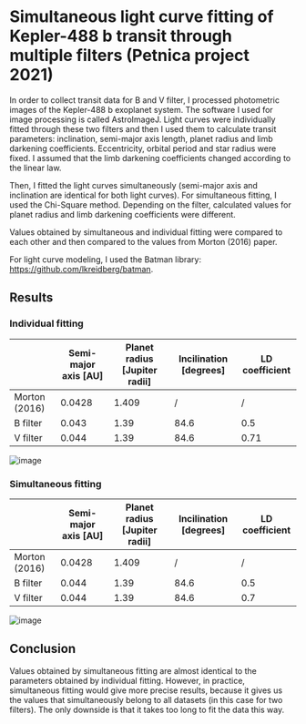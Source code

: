 # Simultaneous light curve fitting of Kepler-488 b transit through multiple filters (Petnica project 2021)

In order to collect transit data for B and V filter, I processed photometric images of the Kepler-488 b exoplanet system. The software I used for image processing is called AstroImageJ. 
Light curves were individually fitted through these two filters and then I used them to calculate transit parameters: inclination, semi-major axis length, planet radius and limb darkening coefficients. Eccentricity, orbital period and star radius were fixed. I assumed that the limb darkening coefficients changed according to the linear law.

Then, I fitted the light curves simultaneously (semi-major axis and inclination are identical for both light curves). For simultaneous fitting, I used the Chi-Square method. Depending on the filter, calculated values for planet radius and limb darkening coefficients were different.

Values obtained by simultaneous and individual fitting were compared to each other and then compared to the values from Morton (2016) paper.

For light curve modeling, I used the Batman library: https://github.com/lkreidberg/batman.

## Results


### Individual fitting

|               | Semi-major axis [AU] | Planet radius [Jupiter radii] | Incilination [degrees] | LD coefficient |
| ------------- | -------------------- | ----------------------------- | ---------------------- | -------------- |
| Morton (2016) |     0.0428           |        1.409                  |      /                 |        /       |
|    B filter   |     0.043            |        1.39                   |      84.6              |  0.5           |
|    V filter   |    0.044             |        1.39                   |      84.6              |  0.71          |

![image](https://github.com/natasarad02/kepler-488b/assets/45151070/db24de80-7b2c-442f-91a8-18bb1efc3ee6)



### Simultaneous fitting

|               | Semi-major axis [AU] | Planet radius [Jupiter radii] | Incilination [degrees] | LD coefficient |
| ------------- | -------------------- | ----------------------------- | ---------------------- | -------------- |
| Morton (2016) |     0.0428           |        1.409                  |      /                 |        /       |
|    B filter   |     0.044            |        1.39                   |      84.6              |  0.5           |
|    V filter   |    0.044             |        1.39                   |      84.6              |  0.7           |

![image](https://github.com/natasarad02/kepler-488b/assets/45151070/485df316-c661-4538-b153-2227deab2def)


## Conclusion

Values obtained by simultaneous fitting are almost identical to the parameters obtained by individual fitting. However, in practice, simultaneous fitting would give more precise results, because it gives us the values that simultaneously belong to all datasets (in this case for two filters). The only downside is that it takes too long to fit the data this way.


